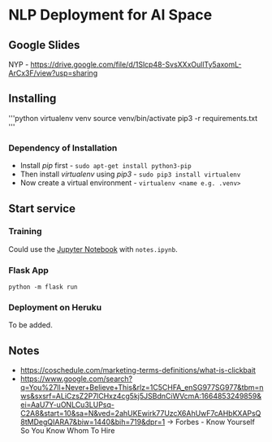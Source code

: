 # NLP Deployment for AI Space

## Google Slides


NYP - https://drive.google.com/file/d/1Slcp48-SvsXXxOullTy5axomL-ArCx3F/view?usp=sharing


## Installing

'''python
virtualenv venv
source venv/bin/activate
pip3 -r requirements.txt
'''

### Dependency of Installation

- Install _pip_ first - `sudo apt-get install python3-pip`
- Then install _virtualenv_ using _pip3_ - `sudo pip3 install virtualenv`
- Now create a virtual environment - `virtualenv <name e.g. .venv>` 

## Start service

### Training

Could use the [Jupyter Notebook](https://jupyter-notebook.readthedocs.io/en/stable/) with `notes.ipynb`.

### Flask App

`python -m flask run`

### Deployment on Heruku

To be added.

## Notes

- https://coschedule.com/marketing-terms-definitions/what-is-clickbait
- https://www.google.com/search?q=You%27ll+Never+Believe+This&rlz=1C5CHFA_enSG977SG977&tbm=nws&sxsrf=ALiCzsZ2P7lCHxz4cg5kj5JSBdnCiWVcmA:1664853249859&ei=AaU7Y-uONLCu3LUPsq-C2A8&start=10&sa=N&ved=2ahUKEwirk77UzcX6AhUwF7cAHbKXAPsQ8tMDegQIARA7&biw=1440&bih=719&dpr=1
-> Forbes - Know Yourself So You Know Whom To Hire
